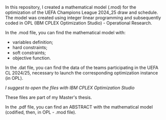 In this repository, I created a mathematical model (.mod) for the optimization of the UEFA Champions League 2024_25 draw and schedule.
The model was created using integer linear programming and subsequently coded in OPL (IBM CPLEX Optimization Studio) - Operational Research.

In the .mod file, you can find the mathematical model with:
- variables definition;
- hard constraints;
- soft constraints;
- objective function.

In the .dat file, you can find the data of the teams participating in the UEFA CL 2024/25, necessary to launch the corresponding optimization instance (in OPL).

*I suggest to open the files with IBM CPLEX Optimization Studio*

These files are part of my Master's thesis. 

In the .pdf file, you can find an ABSTRACT with the mathematical model (codified, then, in OPL - .mod file).


